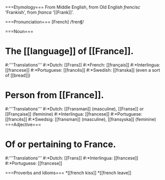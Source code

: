 ===Etymology===
From Middle English, from Old English <i>frencisc</i> 'Frankish', from <i>franca</i> '[[Frank]]'.  

===Pronunciation===
[French] /frenʧ/

===Noun===
# The [[language]] of [[France]].
#:'''Translations'''
#:*Dutch: [[Frans]]
#:*French: [[français]] 
#:*Interlingua: [[francese]]
#:*Portuguese: [[francês]]
#:*Swedish: [[franska]] (even a sort of [[bread]])
# Person from [[France]].
#:'''Translations'''
#:*Dutch: [[Fransman]] (masculine), [[Franse]] or [[Française]] (feminine)
#:*Interlingua: [[francese]]
#:*Portuguese: [[francês]]
#:*Swedsig: [[fransman]] (masculine), [[fransyska]] (feminine)
===Adjective===
# Of or pertaining to France.
#:'''Translations'''
#:*Dutch: [[Frans]]
#:*Interlingua: [[francese]]
#:*Portuguese: [[francese]]

===Proverbs and Idioms===
*[[french kiss]]
*[[french leave]]
